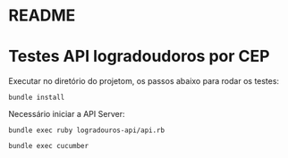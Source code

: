 # README

# Testes API logradoudoros por CEP

Executar no diretório do projetom, os passos abaixo para rodar os testes:

```
bundle install
```

Necessário iniciar a API Server:

```
bundle exec ruby logradouros-api/api.rb
```

```
bundle exec cucumber
```